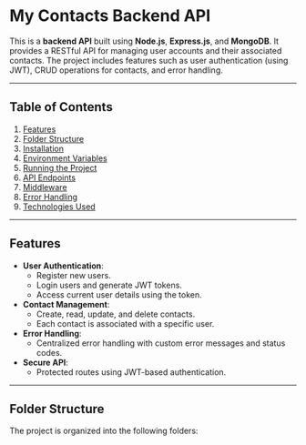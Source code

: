 # My Contacts Backend API

This is a **backend API** built using **Node.js**, **Express.js**, and **MongoDB**. It provides a RESTful API for managing user accounts and their associated contacts. The project includes features such as user authentication (using JWT), CRUD operations for contacts, and error handling.

---

## **Table of Contents**
1. [Features](#features)
2. [Folder Structure](#folder-structure)
3. [Installation](#installation)
4. [Environment Variables](#environment-variables)
5. [Running the Project](#running-the-project)
6. [API Endpoints](#api-endpoints)
7. [Middleware](#middleware)
8. [Error Handling](#error-handling)
9. [Technologies Used](#technologies-used)

---

## **Features**
- **User Authentication**:
  - Register new users.
  - Login users and generate JWT tokens.
  - Access current user details using the token.
- **Contact Management**:
  - Create, read, update, and delete contacts.
  - Each contact is associated with a specific user.
- **Error Handling**:
  - Centralized error handling with custom error messages and status codes.
- **Secure API**:
  - Protected routes using JWT-based authentication.

---

## **Folder Structure**
The project is organized into the following folders:
